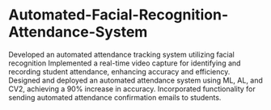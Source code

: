# Automated-Facial-Recognition-Attendance-System
Developed an automated attendance tracking system utilizing facial recognition
Implemented a real-time video capture for identifying and recording student attendance, enhancing
accuracy and efficiency.
Designed and deployed an automated attendance system using ML, AL, and CV2, achieving a 90%
increase in accuracy.
Incorporated functionality for sending automated attendance confirmation emails to students.
